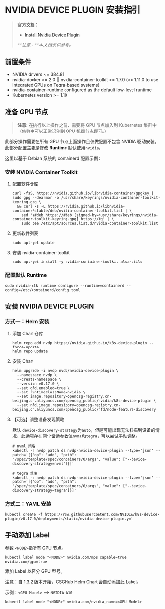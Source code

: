 # NVIDIA DEVICE PLUGIN 安装指引

> **官方文档：**
>
> - [Install Nvidia Device Plugin](https://github.com/NVIDIA/k8s-device-plugin?tab=readme-ov-file)
>
> _**注意：**本文档仅供参考。_

## 前置条件

- NVIDIA drivers ~= 384.81
- nvidia-docker >= 2.0 || nvidia-container-toolkit >= 1.7.0 (>= 1.11.0 to use integrated GPUs on Tegra-based systems)
- nvidia-container-runtime configured as the default low-level runtime
- Kubernetes version >= 1.10

## 准备 GPU 节点

> **注意:** 在执行以上操作之前，需要将 GPU 节点加入到 Kubernetes 集群中（集群中可以正常识别到 GPU 机器节点即可。）

此部分操作需要在所有 GPU 节点上面操作且仅做配置不包含 NVIDIA 驱动安装。此部分配置主要是修改 **Runtime** 默认使用`nvidia`。

这里以基于 Debian 系统的 containerd 配置示例：

### 安装 NVIDIA Container Toolkit

1. 配置软件仓库

    ```shell
    curl -fsSL https://nvidia.github.io/libnvidia-container/gpgkey | sudo gpg --dearmor -o /usr/share/keyrings/nvidia-container-toolkit-keyring.gpg \
      && curl -s -L https://nvidia.github.io/libnvidia-container/stable/deb/nvidia-container-toolkit.list | \
        sed 's#deb https://#deb [signed-by=/usr/share/keyrings/nvidia-container-toolkit-keyring.gpg] https://#g' | \
        sudo tee /etc/apt/sources.list.d/nvidia-container-toolkit.list
    ```

2. 更新软件列表

    ```shell
    sudo apt-get update
    ```

3. 安装 nvidia-container-toolkit

    ```shell
    sudo apt-get install -y nvidia-container-toolkit alsa-utils
    ```

### 配置默认 Runtime

```shell
sudo nvidia-ctk runtime configure --runtime=containerd --config=/etc/containerd/config.toml
```

## 安装 NVIDIA DEVICE PLUGIN

### 方式一：Helm 安装

1. 添加 Chart 仓库

    ```shell
    helm repo add nvdp https://nvidia.github.io/k8s-device-plugin --force-update
    helm repo update
    ```

2. 安装 Chart

    ```shell
    helm upgrade -i nvdp nvdp/nvidia-device-plugin \
      --namespace nvdp \
      --create-namespace \
      --version v0.17.0 \
      --set gfd.enabled=true \
      --set runtimeClassName=nvidia \
      --set image.repository=opencsg-registry.cn-beijing.cr.aliyuncs.com/opencsg_public/nvidia/k8s-device-plugin \
      --set nfd.image.repository=opencsg-registry.cn-beijing.cr.aliyuncs.com/opencsg_public/nfd/node-feature-discovery
    ```

3. 【可选】调整设备发现策略

    默认 `device-discovery-strategy`为`auto`，但是可能出现无法扫描到设备的情况，此选项存在两个备选参数值`nvml`和`tegra`，可以尝试手动调整。

    ```shell
    # nvml 策略
    kubectl -n nvdp patch ds nvdp-nvidia-device-plugin --type='json' --patch='[{"op": "add", "path": "/spec/template/spec/containers/0/args", "value": ["--device-discovery-strategy=nvml"]}]'
    
    # tegra 策略
    kubectl -n nvdp patch ds nvdp-nvidia-device-plugin --type='json' --patch='[{"op": "add", "path": "/spec/template/spec/containers/0/args", "value": ["--device-discovery-strategy=tegra"]}]'
    ```

### 方式二：YAML 安装

```shell
kubectl create -f https://raw.githubusercontent.com/NVIDIA/k8s-device-plugin/v0.17.0/deployments/static/nvidia-device-plugin.yml
```

## 手动添加 Label

参数 `<NODE>`指所有 GPU 节点。

```shell
kubectl label node "<NODE>" nvidia.com/mps.capable=true nvidia.com/gpu=true
```

添加 Label 以区分 GPU 型号。

注意：自 1.3.2 版本开始，CSGHub Helm Chart 会自动添加此 Label。

示例：`<GPU Model>` ==> `NVIDIA-A10`

```shell
kubectl label node "<NODE>" nvidia.com/nvidia_name=<GPU Model>
```
